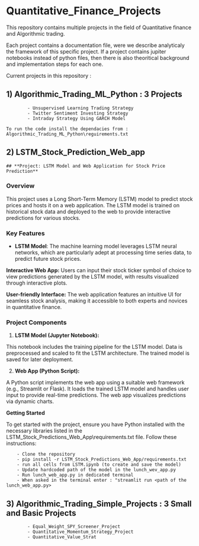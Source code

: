 # Quantitative_Finance_Projects

This repository contains multiple projects in the field of Quantitative finance and Algorithmic trading.

Each project contains a documentation file, were we describe analyticaly the framework of this specific project. 
If a project contains jupiter notebooks instead of python files, then there is also theoritical background and implementation steps for each one.

Current projects in this repository : 

## 1) Algorithmic_Trading_ML_Python : 3 Projects 

            - Unsupervised Learning Trading Strategy
            - Twitter Sentiment Investing Strategy
            - Intraday Strategy Using GARCH Model

    To run the code install the dependacies from : Algorithmic_Trading_ML_Python\reguirements.txt

## 2) LSTM_Stock_Prediction_Web_app

    ## **Project: LSTM Model and Web Application for Stock Price Prediction**

### **Overview**

This project uses a Long Short-Term Memory (LSTM) model to predict stock prices and hosts it on a web application. The LSTM model is trained on historical stock data and deployed to the web to provide interactive predictions for various stocks.

### **Key Features**

- **LSTM Model**: The machine learning model leverages LSTM neural networks, which are particularly adept at processing time series data, to predict future stock prices.

**Interactive Web App:** Users can input their stock ticker symbol of choice to view predictions generated by the LSTM model, with results visualized through interactive plots.

**User-friendly Interface:** The web application features an intuitive UI for seamless stock analysis, making it accessible to both experts and novices in quantitative finance.

### **Project Components**

1) **LSTM Model (Jupyter Notebook):**

This notebook includes the training pipeline for the LSTM model.
Data is preprocessed and scaled to fit the LSTM architecture.
The trained model is saved for later deployment.

2) **Web App (Python Script):**

A Python script implements the web app using a suitable web framework (e.g., Streamlit or Flask).
It loads the trained LSTM model and handles user input to provide real-time predictions.
The web app visualizes predictions via dynamic charts.

**Getting Started**

To get started with the project, ensure you have Python installed with the necessary libraries listed in the LSTM_Stock_Predictions_Web_App\requirements.txt file. Follow these instructions:

        - Clone the repository
        - pip install -r LSTM_Stock_Predictions_Web_App/requirements.txt
        - run all cells from LSTM.ipynb (to create and save the model)
        - Update hardcoded path of the model in the lunch_wev_app.py
        - Run lunch_web_app.py in dedicated terminal 
        - When asked in the terminal enter : "streamlit run <path of the lunch_web_app.py>

## 3) Algorithmic_Trading_Simple_Projects : 3 Small and Basic Projects 

            - Equal_Weight_SPY_Screener_Project
            - Quantitative_Momentum_Strategy_Project
            - Quantitative_Value_Strat
